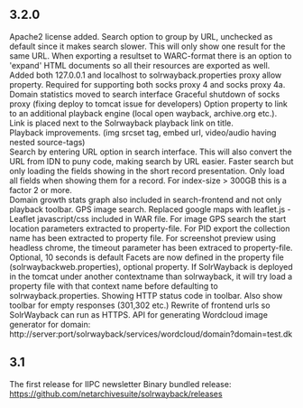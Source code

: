 3.2.0
-----
Apache2 license added.
Search option to group by URL, unchecked as default since it makes search slower. This will only show one result for the same URL.
When exporting a resultset to WARC-format there is an option to 'expand' HTML documents so all their resources are exported as well.
Added both 127.0.0.1 and localhost to solrwayback.properties proxy allow property. Required for supporting both socks proxy 4 and socks proxy 4a. 
Domain statistics moved to search interface
Graceful shutdown of socks proxy (fixing deploy to tomcat issue for developers)
Option property to link to an additional playback engine (local open wayback, archive.org etc.). Link is placed next to the Solrwayback playback link on title.   
Playback improvements. (img srcset tag, embed url,  video/audio having nested source-tags)  
Search by entering URL option in search interface. This will also convert the URL from IDN to puny code, making search by URL easier.
Faster search but only loading the fields showing in the short record presentation. Only load all fields when showing them for a record. For index-size > 300GB this is a factor 2 or more.   
Domain growth stats graph also included in search-frontend and not only playback toolbar.
GPS image search. Replaced google maps with leaflet.js - Leaflet javascript/css included in WAR file.
For image GPS search the start location parameters extracted to property-file.
For PID export the collection name has been extracted to property file.
For screenshot preview using headless chrome, the timeout parameter has been extraced to property-file. Optional, 10 seconds is default
Facets are now  defined in the property file (solrwaybackweb.properties), optional property.
If SolrWayback is deployed in the tomcat under another contextname than solrwayback, it will try load a property file with that context name before defaulting to solrwayback.properties.
Showing HTTP status code in toolbar. Also show toolbar for empty responses (301,302 etc.) 
Rewrite of frontend urls so SolrWayback can run as HTTPS.
API for generating Wordcloud image generator for domain: http://server:port/solrwayback/services/wordcloud/domain?domain=test.dk


3.1
-----
The first release for IIPC newsletter
Binary bundled release: https://github.com/netarchivesuite/solrwayback/releases




